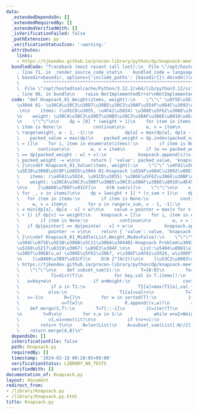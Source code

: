 ```yaml
---
data:
  _extendedDependsOn: []
  _extendedRequiredBy: []
  _extendedVerifiedWith: []
  _isVerificationFailed: false
  _pathExtension: py
  _verificationStatusIcon: ':warning:'
  attributes:
    links:
    - https://tjkendev.github.io/procon-library/python/dp/knapsack-meet-in-the-middle.html
  bundledCode: "Traceback (most recent call last):\n  File \"/opt/hostedtoolcache/Python/3.12.2/x64/lib/python3.12/site-packages/onlinejudge_verify/documentation/build.py\"\
    , line 71, in _render_source_code_stat\n    bundled_code = language.bundle(stat.path,\
    \ basedir=basedir, options={'include_paths': [basedir]}).decode()\n          \
    \         ^^^^^^^^^^^^^^^^^^^^^^^^^^^^^^^^^^^^^^^^^^^^^^^^^^^^^^^^^^^^^^^^^^^^^^^^^^^^^^^^^\n\
    \  File \"/opt/hostedtoolcache/Python/3.12.2/x64/lib/python3.12/site-packages/onlinejudge_verify/languages/python.py\"\
    , line 96, in bundle\n    raise NotImplementedError\nNotImplementedError\n"
  code: "def Knapsack_01_Weight(items, weight):\n    \"\"\" \u975E\u5E38\u306B\u8EFD\
    \u3044 01- \u30CA\u30C3\u30D7\u30B5\u30C3\u30AF\u554F\u984C\u3092\u89E3\u304F\
    .\n\n    items: (\u91CD\u3055, \u4FA1\u5024) \u306E\u5F62\u306E\u30BF\u30D7\u30EB\
    \n    weight: \u30CA\u30C3\u30D7\u30B5\u30C3\u30AF\u306E\u8010\u4E45\u91CD\u91CF\
    \n    \"\"\"\n\n    dp = [0] * (weight + 1)\n    for item in items:\n        if\
    \ item is None:\n            continue\n\n        w, v = item\n        for a in\
    \ range(weight, w - 1, -1):\n            dp[a] = max(dp[a], dp[a - w] + v)\n\n\
    \    packed_value = max(dp)\n    packed_weight = dp.index(packed_value)\n    knapsack\
    \ = []\n    for i, item in enumerate(items):\n        if item is None:\n     \
    \       continue\n\n        w, v = item\n        if (w <= packed_weight) and (dp[packed_weight]\
    \ == dp[packed_weight - w] + v):\n            knapsack.append(i)\n           \
    \ packed_weight -= w\n\n    return { 'value': packed_value, 'knapsack': knapsack\
    \ }\n\ndef Knapsack_01_Value(items, weight):\n    \"\"\" \u4FA1\u5024\u304C\u975E\
    \u5E38\u306B\u5C0F\u3055\u3044 01-Knapsack \u554F\u984C\u3092\u89E3\u304F.\n\n\
    \    items: (\u4FA1\u5024, \u91CD\u3055) \u306E\u5F62\u306E\u30BF\u30D7\u30EB\n\
    \    weight: \u30CA\u30C3\u30D7\u30B5\u30C3\u30AF\u306E\u8010\u4E45\u91CD\u91CF\
    \n\n    [\u8A08\u7B97\u91CF]\n    O(N sum(v))\n    \"\"\"\n\n    v_sum = sum(v\
    \ for _, v in items)\n\n    dp = [weight + 1] * (v_sum + 1)\n    dp[0] = 0\n \
    \   for item in items:\n        if item is None:\n            continue\n\n   \
    \     w, v = item\n        for a in range(v_sum, v - 1, -1):\n            dp[a]\
    \ = min(dp[a], dp[a - v] + w)\n\n    value = pointer = max(v for v in range(v_sum\
    \ + 1) if dp[v] <= weight)\n    knapsack = []\n    for i, item in enumerate(items):\n\
    \        if item is None:\n            continue\n\n        w, v = item\n     \
    \   if dp[pointer] == dp[pointer - v] + w:\n            knapsack.append(i)\n \
    \           pointer -= v\n\n    return { 'value': value, 'knapsack': knapsack\
    \ }\n\ndef Knapsack_01_Middle(List,Weight,Mode=False):\n    \"\"\"\u500B\u6570\
    \u304C\u975E\u5E38\u306B\u5C11\u306A\u304401-Knapsack Problem\u3092 (\u534A\u5206\
    \u5168\u5217\u6319\u3067) \u89E3\u304F.\n\n    List:\u5404\u8981\u7D20\u306F\u30BF\
    \u30D7\u30EB(v,w) \u306E\u5F62\u3067, v\u306F\u4FA1\u5024, w\u306F\u91CD\u3055\
    \n    [\u8A08\u7B97\u91CF]\n    O(N 2^(N/2))\n\n    [\u53C2\u8003\u5143]\n   \
    \ https://tjkendev.github.io/procon-library/python/dp/knapsack-meet-in-the-middle.html\n\
    \    \"\"\"\n\n    def subset_sum(S):\n        T={0:0}\n        for v,w in S:\n\
    \            T1=dict(T)\n            for key,val in T.items():\n             \
    \   a=key+w\n                if a>Weight:\n                    continue\n    \
    \            if a in T1:\n                    T1[a]=max(T1[a],val + v)\n     \
    \           else:\n                    T1[a]=val+v\n            T=T1\n\n     \
    \   v=-1\n        R=[]\n        for w in sorted(T):\n            if T[w]>v:\n\
    \                v=T[w]\n                R.append((v,w))\n        return R\n\n\
    \    def merge(S,T):\n        T=T[::-1]\n        it=iter(T)\n        v1,w1=next(it)\n\
    \n        t=0\n\n        for v,w in S:\n            while w+w1>Weight:\n     \
    \           v1,w1=next(it)\n\n            if t<v+v1:\n                t=v+v1\n\
    \        return t\n\n    N=len(List)\n    A=subset_sum(List[:N//2])\n    B=subset_sum(List[N//2:])\n\
    \    return merge(A,B)\n"
  dependsOn: []
  isVerificationFile: false
  path: Knapsack.py
  requiredBy: []
  timestamp: '2024-02-18 00:28:05+09:00'
  verificationStatus: LIBRARY_NO_TESTS
  verifiedWith: []
documentation_of: Knapsack.py
layout: document
redirect_from:
- /library/Knapsack.py
- /library/Knapsack.py.html
title: Knapsack.py
---
```

